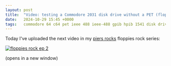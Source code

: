 ```yaml
---
layout: post
title:  "Video: testing a Commodore 2031 disk drive without a PET (floppies rock ep 2)"
date:   2024-10-29 15:45 +0000
tags:   commodore 64 c64 pet ieee 488 ieee-488 gpib hpib 1541 disk drive floppy 5.25
---
```


Today I've uploaded the next video in my [piers rocks](https://youtube.com/@piers_rocks) floppies rock series:

[![floppies rock ep 2](https://img.youtube.com/vi/hpo6yUmcpv0/0.jpg)](https://www.youtube.com/watch?v=hpo6yUmcpv0)

(opens in a new window)